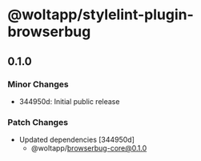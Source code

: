 # @woltapp/stylelint-plugin-browserbug

## 0.1.0

### Minor Changes

- 344950d: Initial public release

### Patch Changes

- Updated dependencies [344950d]
  - @woltapp/browserbug-core@0.1.0
